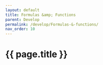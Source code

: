 ```yaml
---
layout: default
title: Formulas &amp; Functions
parent: Develop
permalink: /develop/Formulas-&-functions/
nav_order: 10
---
```


# {{ page.title }}